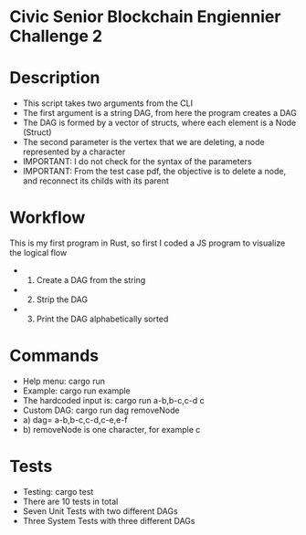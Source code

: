 # Civic Senior Blockchain Engiennier Challenge 2
# Description
* This script takes two arguments from the CLI
* The first argument is a string DAG, from here the program creates a DAG
* The DAG is formed by a vector of structs, where each element is a Node (Struct)
* The second parameter is the vertex that we are deleting, a node represented by a character
* IMPORTANT: I do not check for the syntax of the parameters
* IMPORTANT: From the test case pdf, the objective is to delete a node, and reconnect its childs with its parent

# Workflow
This is my first program in Rust, so first I coded a JS program to visualize the logical flow
* 1) Create a DAG from the string
* 2) Strip the DAG
* 3) Print the DAG alphabetically sorted

# Commands
* Help menu: cargo run
* Example: cargo run example
*   The hardcoded input is: cargo run a-b,b-c,c-d c
* Custom DAG: cargo run dag removeNode
*   a) dag= a-b,b-c,c-d,c-e,e-f
*   b) removeNode is one character, for example c

# Tests
* Testing: cargo test
* There are 10 tests in total
* Seven Unit Tests with two different DAGs
* Three System Tests with three different DAGs